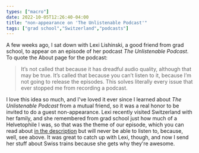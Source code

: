 ```yaml
---
types: ["macro"]
date: 2022-10-05T12:26:40-04:00
title: "non-appearance on 'The Unlistenable Podcast'"
tags: ["grad school","Switzerland","podcasts"]
---
```

A few weeks ago, I sat down with Lexi Lishinski, a good friend from grad school, to appear on an episode of her podcast *The Unlistenable Podcast*. To quote the About page for the podcast:

> It’s not called that because it has dreadful audio quality, although that may be true. It’s called that because you can’t listen to it, because I’m not going to release the episodes. This solves literally every issue that ever stopped me from recording a podcast.

I love this idea so much, and I've loved it ever since I learned about *The Unlistenable Podcast* from a mutual friend, so it was a real honor to be invited to do a guest non-appearance. Lexi recently visited Switzerland with her family, and she remembered from grad school just how much of a Helvetophile I was, so that was the theme of our episode, which you can read about [in the description](https://unlistenablepodcast.com/blog/2022-10-04-spencer/) but will never be able to listen to, because, well, see above. It was great to catch up with Lexi, though, and now I send her stuff about Swiss trains because she gets why they're awesome.
